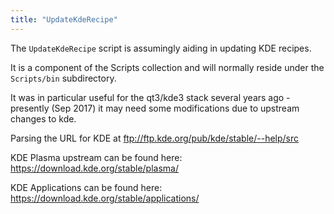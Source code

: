 ```yaml
---
title: "UpdateKdeRecipe"
---
```


The `UpdateKdeRecipe` script is assumingly aiding in updating KDE recipes.

It is a component of the Scripts collection and will normally reside 
under the `Scripts/bin` subdirectory.

It was in particular useful for the qt3/kde3 stack several years ago -
presently (Sep 2017) it may need some modifications due to upstream
changes to kde.

Parsing the URL for KDE at ftp://ftp.kde.org/pub/kde/stable/--help/src

KDE Plasma upstream can be found here: https://download.kde.org/stable/plasma/

KDE Applications can be found here: https://download.kde.org/stable/applications/
